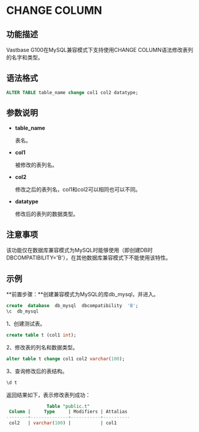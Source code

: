 # CHANGE COLUMN

## 功能描述

Vastbase G100在MySQL兼容模式下支持使用CHANGE COLUMN语法修改表列的名字和类型。

## 语法格式

```sql
ALTER TABLE table_name change col1 col2 datatype;
```

## 参数说明

- **table_name**

  表名。

- **col1**

  被修改的表列名。
  
- **col2**

  修改之后的表列名，col1和col2可以相同也可以不同。

- **datatype**

  修改后的表列的数据类型。

## 注意事项

该功能仅在数据库兼容模式为MySQL时能够使用（即创建DB时DBCOMPATIBILITY='B'），在其他数据库兼容模式下不能使用该特性。

## 示例

**前置步骤：**创建兼容模式为MySQL的库db_mysql，并进入。

```sql
create  database  db_mysql  dbcompatibility  'B';
\c  db_mysql
```

1、创建测试表。

```sql
create table t (col1 int);
```

2、修改表的列名和数据类型。

```sql
alter table t change col1 col2 varchar(100);
```

3、查询修改后的表结构。

```sql
\d t
```

返回结果如下，表示修改表列成功：

```sql
               Table "public.t"
 Column |     Type     | Modifiers | Attalias
--------+--------------+-----------+----------
 col2   | varchar(100) |           | col1
```








